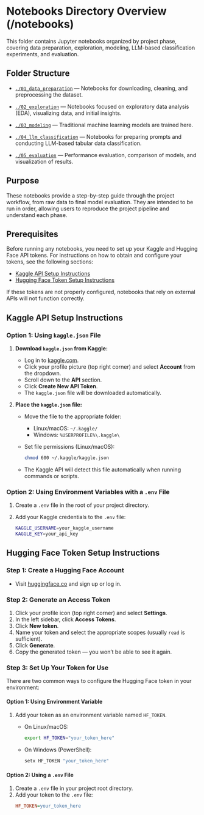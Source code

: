 # Notebooks Directory Overview (/notebooks)

This folder contains Jupyter notebooks organized by project phase, covering data preparation, exploration, modeling, LLM-based classification experiments, and evaluation.

## Folder Structure

* [`./01_data_preparation`](./01_data_preparation) &mdash; Notebooks for downloading, cleaning, and preprocessing the dataset.

* [`./02_exploration`](./02_exploration) &mdash; Notebooks focused on exploratory data analysis (EDA), visualizing data, and initial insights.

* [`./03_modeling`](./03_modeling) &mdash; Traditional machine learning models are trained here.

* [`./04_llm_classification`](./04_llm_classification) &mdash; Notebooks for preparing prompts and conducting LLM-based tabular data classification.

* [`./05_evaluation`](./05_evaluation) &mdash; Performance evaluation, comparison of models, and visualization of results.

## Purpose

These notebooks provide a step-by-step guide through the project workflow, from raw data to final model evaluation. They are intended to be run in order, allowing users to reproduce the project pipeline and understand each phase.

## Prerequisites

Before running any notebooks, you need to set up your Kaggle and Hugging Face API tokens. For instructions on how to obtain and configure your tokens, see the following sections:

* [Kaggle API Setup Instructions](#kaggle-api-setup-instructions)
* [Hugging Face Token Setup Instructions](#hugging-face-token-setup-instructions)

If these tokens are not properly configured, notebooks that rely on external APIs will not function correctly.

## Kaggle API Setup Instructions

### Option 1: Using `kaggle.json` File

1. **Download `kaggle.json` from Kaggle:**

   - Log in to [kaggle.com](https://www.kaggle.com/).  
   - Click your profile picture (top right corner) and select **Account** from the dropdown.  
   - Scroll down to the **API** section.  
   - Click **Create New API Token**.  
   - The `kaggle.json` file will be downloaded automatically.

2. **Place the `kaggle.json` file:**

   - Move the file to the appropriate folder:  
     - Linux/macOS: `~/.kaggle/`  
     - Windows: `%USERPROFILE%\.kaggle\`

   - Set file permissions (Linux/macOS):  
     ```bash
     chmod 600 ~/.kaggle/kaggle.json
     ```

   - The Kaggle API will detect this file automatically when running commands or scripts.

### Option 2: Using Environment Variables with a `.env` File

1. Create a `.env` file in the root of your project directory.

2. Add your Kaggle credentials to the `.env` file:

   ```bash
   KAGGLE_USERNAME=your_kaggle_username
   KAGGLE_KEY=your_api_key
   ```

## Hugging Face Token Setup Instructions

### Step 1: Create a Hugging Face Account

* Visit [huggingface.co](https://huggingface.co/) and sign up or log in.

### Step 2: Generate an Access Token

1. Click your profile icon (top right corner) and select **Settings**.  
2. In the left sidebar, click **Access Tokens**.  
3. Click **New token**.  
4. Name your token and select the appropriate scopes (usually `read` is sufficient).  
5. Click **Generate**.  
6. Copy the generated token — you won’t be able to see it again.

### Step 3: Set Up Your Token for Use

There are two common ways to configure the Hugging Face token in your environment:

#### Option 1: Using Environment Variable

1. Add your token as an environment variable named `HF_TOKEN`.

   - On Linux/macOS:
     ```bash
     export HF_TOKEN="your_token_here"
     ```
   - On Windows (PowerShell):
     ```powershell
     setx HF_TOKEN "your_token_here"
     ```

#### Option 2: Using a `.env` File

1. Create a `.env` file in your project root directory.  
2. Add your token to the `.env` file:
   ```ini
   HF_TOKEN=your_token_here
   ```
